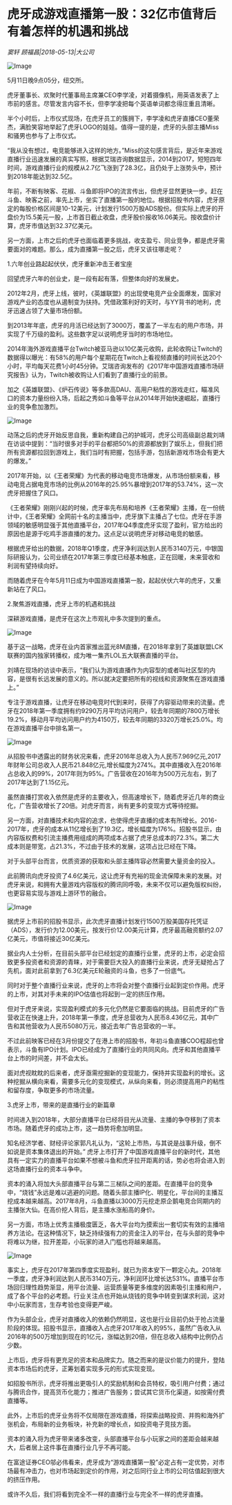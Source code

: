 # 虎牙成游戏直播第一股：32亿市值背后有着怎样的机遇和挑战

*窦轩 顾福昌|2018-05-13|大公司*

![Image](http://p3.pstatp.com/large/pgc-image/15262294820598965f02626)

5月11日晚9点05分，纽交所。

虎牙董事长、欢聚时代董事局主席兼CEO李学凌，对着摄像机，用英语发表了上市前的感言。尽管发言内容不长，但李学凌把每个英语单词都念得庄重且清晰。

半个小时后，上市仪式现场，在虎牙员工的簇拥下，李学凌和虎牙直播CEO董荣杰，满脸笑容地举起了虎牙LOGO的娃娃。值得一提的是，虎牙的头部主播Miss和骚男也参与了上市仪式。

“我从没有想过，电竞能够进入这样的地方。”Miss的这句感言背后，是近年来游戏直播行业迅速发展的真实写照，根据艾瑞咨询数据显示，2014到2017，短短四年时间，游戏直播行业的规模从2.7亿飞涨到了28.3亿，且仍处于上涨势头中，预计到2018年能达到32.5亿。

年前，不断有映客、花椒、斗鱼即将IPO的流言传出，但虎牙显然更快一步。赶在斗鱼、映客之前，率先上市，坐实了直播第一股的地位。根据招股书内容，虎牙原定的每股价格区间是10-12美元，计划发行1500万股ADS股份。但实际上虎牙的开盘价为15.5美元一股，上市首日截止收盘，虎牙股价报收16.06美元。按收盘价计算，虎牙市值达到32.37亿美元。

另一方面，上市之后的虎牙也面临着更多挑战，收支盈亏、同业竞争，都是虎牙需要面对的难题。那么，成为直播第一股之后，虎牙又该往哪走呢？

1.六年创业路起起伏伏，虎牙重新冲击王者宝座

回望虎牙六年的创业史，是一段有起有落，但整体向好的发展史。

2012年2月，虎牙上线，彼时，《英雄联盟》的出现使电竞产业全面爆发，国家对游戏产业的态度也从遏制变为扶持。凭借政策利好的天时，与YY背书的地利，虎牙迅速占领了大量市场份额。

到2013年年底，虎牙的月活已经达到了3000万，覆盖了一半左右的用户市场，并实现了千万级的盈利。这些数字足以说明虎牙当时的市场地位。

2014年海外游戏直播平台Twitch被亚马逊以10亿美元收购，此轮收购让Twitch的数据得以曝光：有58%的用户每个星期花在Twitch上看视频直播的时间长达20个小时，平均每天花费1小时45分钟。艾瑞咨询发布的《2017年中国游戏直播市场研究报告》认为，Twitch被收购让人们看到了直播行业的前景。

加之《英雄联盟》、《炉石传说》等多款高DAU、高用户粘性的游戏走红，瞄准风口的资本力量纷纷入场，后起之秀如斗鱼等平台从2014年开始快速崛起，直播行业的竞争愈加激烈。

![Image](http://p3.pstatp.com/large/pgc-image/15262294823603b40cddc1a)

动荡之后的虎牙开始反思自我，重新构建自己的护城河，虎牙公司高级副总裁刘靖在访谈中提到：“当时很多对手的平台都把50%的资源都放到了娱乐上，但我们把所有资源都拉回到游戏上，我们当时有把握，包括手游，包括新游戏市场会有更大的爆发。”

2017年开始，以《王者荣耀》为代表的移动电竞市场爆发，从市场份额来看，移动电竞占据电竞市场的比例从2016年的25.95%暴增到2017年的53.74%，这一次虎牙把握住了风口。

《王者荣耀》刚刚兴起的时候，虎牙率先布局和培养《王者荣耀》主播，在一份统计中，《王者荣耀》全网前十名的主播当中，虎牙旗下主播占了七位。虎牙在手游领域的敏感明显强于其他直播平台，2017年Q4季度虎牙实现了盈利，官方给出的原因也是源于吃鸡手游直播的发力。这点足以说明虎牙对移动电竞的敏感。

根据虎牙给出的数据，2018年Q1季度，虎牙净利润达到人民币3140万元，中银国际研报认为，公司业绩在2017年第三季度已经基本触底，正在回暖，未来营收和利润有望持续向好。

而随着虎牙在今年5月11日成为中国游戏直播第一股，起起伏伏六年的虎牙，又重新站在了风口。

2.聚焦游戏直播，虎牙上市的机遇和挑战

深耕游戏直播，是虎牙在这次上市观礼中多次提到的重点。

![Image](http://p3.pstatp.com/large/pgc-image/1526229482377f1e9b232c2)

基于这一战略，虎牙在业内首家推出蓝光8M直播，在2018年拿到了英雄联盟LCK联赛的国内独家转播权，成为唯一集齐LOL五大联赛直播的平台。

刘靖在现场的访谈中表示，“我们认为游戏直播作为内容型的或者叫社区型的内容，是很有长远发展的意义的。所以就决定要把所有的视线和资源聚焦在游戏直播上。”

专注于游戏直播，让虎牙在移动电竞时代到来时，获得了内容驱动带来的流量。虎牙在2018年第一季度拥有约9290万月平均访问用户，较去年同期的7800万增长19.2%，移动月平均访问用户约为4150万，较去年同期的3320万增长25.0%。均在游戏直播平台中排名第一。

![Image](http://p3.pstatp.com/large/pgc-image/1526229482196059d78d6ae)

从招股书中透露出的财务状况来看，虎牙2016年总收入为人民币7.969亿元,2017年财年公司总收入人民币21.848亿元,增长幅度为274%。其中直播收入在2016年占总收入的99%，2017年则为95%。广告营收在2016年为500万元左右，到了2017年达到了1.15亿元。

虽然直播打赏收入依然是虎牙的主要收入，但高速增长下，随着虎牙近几年的商业化，广告营收增长了20倍。对虎牙而言，尚有更多的变现方式等待挖掘。

另一方面，对直播技术和内容的追求，也使得虎牙直播的成本有所增长。2016-2017年，虎牙的成本从11亿增长到了19.3亿，增长幅度为176%。招股书显示，由内容版权费和引流主播费用组成的两项成本占据了虎牙总成本的72.3%。第二大成本则是带宽，占21.3%，不过由于技术的发展，这项占比已经在下降。

对于头部平台而言，优质资源的获取和头部主播阵容必然需要大量资金的投入。

此前腾讯向虎牙投资了4.6亿美元，这让虎牙有充裕的现金流保障未来的发展。对虎牙来说，和拥有大量游戏内容版权的腾讯同呼吸，未来不仅可以避免版权纠纷，也更容易实现与游戏上游环节的融合。

![Image](http://p1.pstatp.com/large/pgc-image/1526229482483a1dbfe749e)

据虎牙上市前的招股书显示，此次虎牙直播计划发行1500万股美国存托凭证（ADS），发行价为12.00美元，按发行价12.00美元计算，虎牙最高融资额约2.07亿美元，市值将接近30亿美元。

据业内人士分析，在目前头部平台已经划定的直播行业里，虎牙的上市，必定会招致更多投资者和资源的青睐，对于需要巨大投入的直播行业来说，虎牙无疑抢占了先机，面对此前拿到了6.3亿美元E轮融资的斗鱼，也多了一份底气。

同时对于整个直播行业来说，虎牙的上市将会对整个直播行业起到定价作用。虎牙的上市，对其对手未来的IPO估值也将起到一定的挤压作用。

但对于虎牙来说，实现盈利模式的多元化仍然是它要面临的挑战。目前虎牙的广告营收正在快速上升，2018年第一季度，虎牙总营收为人民币8.436亿元，其中广告和其他营收为人民币5080万元，接近去年广告总营收的一半。

不过此前映客已经在3月份提交了在港上市的招股书，年初斗鱼直播COO程超也曾表示，斗鱼有IPO计划。IPO已经成为了直播行业的共同风向。虎牙和其他直播平台上市的时间差，并不会太长。

面对虎视眈眈的后来者，虎牙亟需挖掘新的变现能力，保持并实现盈利的增长。这种挖掘从横向来看，需要多元化的变现模式，从纵向来看，则必须提高用户的粘性和留存度，争取更多的市场流量。

3.虎牙上市，带来的是直播行业的新篇章

时间进入到2018年，大部分直播平台已经将目光从流量、主播的争夺移到了资本市场。随着虎牙的成功上市，这一趋势将愈加明显。

知名经济学者、财经评论家郭凡礼认为，“这轮上市热，与其说是战事升级，倒不如说是资本集体退出的开始。” 虎牙上市打开了中国游戏直播平台的新时代，其他具有一定实力的直播平台如果不想被斗鱼和虎牙拉开距离的话，势必也将会进入到这场直播行业的资本斗争中。

资本的涌入将加大头部直播平台与第二三梯队之间的差距。在直播平台的竞争中，“烧钱”永远是难以逃避的问题。随着头部主播IP化、明星化，平台间的主播互挖成本越来越高。2017年8月，斗鱼直播以3000万元挖走原企鹅电竞合同期内的主播张大仙。在高价挖人背后，是主播水涨船高的身价。

另一方面，市场上优秀主播极度匮乏，各大平台均为摸索出一套切实有效的主播培养方法论。在这种情况下，缺乏持续强有力的资金注入的平台，在与头部的竞争中将难以为继，拉开差距，小玩家的进入门槛也将越来越高。

![Image](http://p1.pstatp.com/large/pgc-image/15262294827453f58fb3db9)

事实上，虎牙在2017年第四季度实现盈利，就已为资本安下一颗定心丸。2018年一季度，虎牙净利润达到人民币3140万元，净利润环比增长达531%。直播平台市场回归理性趋势渐显，用平台流量、运营质量等更多维度的因素吸引主播和用户，成了各个平台的必考题。行业关注点也开始从烧钱的竞争中转变到谋求利润，这对中小玩家而言，生存考验也变得更严峻。

作为头部企业，虎牙对直播收入的依赖仍然明显，这也是行业目前仍处于抢占流量阶段的体现。招股书显示，直播收入占虎牙2017年收入的95%，虽然广告收入从2016年的500万增加到现在的1亿元，涨幅达到20倍，但在总收入结构中比例仍占少数。

上市后，虎牙将有更充足的资本和品牌实力。随之而来的是议价能力的提升，登陆资本市场后的虎牙，正筹划着实现多元的形式实现变现。

如招股书所示，虎牙将推出更吸引人的奖励机制和会员特权，吸引用户付费；通过与腾讯合作，提高货币化能力；推进广告服务；尝试其它货币化渠道，如按需付费直播等。

此外，上市后的虎牙业务将不仅局限在游戏直播，将探索战略投资、并购和海外扩张机会，布局新的业务板块，补充新的增长点，如投资电子竞技方面。

资本的涌入将为虎牙带来诸多改变，头部直播平台与小玩家之间的差距会越来越大，后者居上这件事在直播行业几乎不再可能。

在富途证券CEO邬必伟看来，虎牙成为“游戏直播第一股”必定占有一定优势，对市场最有冲击力，也对市场起到定价的作用，对之后同行业上市的公司估值起到很大的挤压作用。

或许不久后，我们将看到完全不一样的直播行业与完全不一样的虎牙直播。

